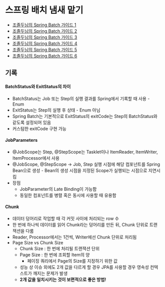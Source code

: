 # 스프링 배치 냄새 맡기

- [조졸두님의 Spring Batch 가이드 1](https://jojoldu.tistory.com/324)
- [조졸두님의 Spring Batch 가이드 2](https://jojoldu.tistory.com/325)
- [조졸두님의 Spring Batch 가이드 3](https://jojoldu.tistory.com/326)
- [조졸두님의 Spring Batch 가이드 4](https://jojoldu.tistory.com/328)
- [조졸두님의 Spring Batch 가이드 5](https://jojoldu.tistory.com/330)
- [조졸두님의 Spring Batch 가이드 6](https://jojoldu.tistory.com/331)

## 기록

#### BatchStatus와 ExitStatus의 차이
- BatchStatus는 Job 또는 Step의 실행 결과를 Spring에서 기록할 때 사용 - Enum
- ExitStatus는 Step의 실행 후 상태 - Enum 아님
- Spring Batch는 기본적으로 ExitStatus의 exitCode는 Step의 BatchStatus와 같도록 설정되어 있음
- 커스텀한 exitCode 구현 가능

#### JobParameters
- @JobScope는 Step, @StepScope는 Tasklet이나 ItemReader, ItemWriter, ItemProcessor에서 사용
- @JobScope, @StepScope -> Job, Step 실행 시점에 해당 컴포넌트를 Spring Bean으로 생성 - Bean의 생성 시점을 지정된 Scope가 실행되는 시점으로 지연시킴
- 장점
  - JobParameter의 Late Binding이 가능함
  - 동일한 컴포넌트를 병렬 혹은 동시에 사용할 때 유용함

#### Chunk
- 데이터 덩어리로 작업할 때 각 커밋 사이에 처리되는 row 수
- 한 번에 하나씩 데이터를 읽어 Chunk라는 덩어리를 만든 뒤, Chunk 단위로 트랜잭션을 다룸
- Reader, Processor에서는 1건씩, Writer에선 Chunk 단위로 처리됨
- Page Size vs Chunk Size
  - Chunk Size : 한 번에 처리될 트랜잭션 단위
  - Page Size : 한 번에 조회할 Item의 양
    - 페이징 쿼리에서 Page의 Size를 지정하기 위한 값
  - 성능 상 이슈 외에도 2개 값을 다르게 할 경우 JPA를 사용할 경우 영속성 컨텍스트가 깨지는 문제가 발생
  - **2개 값을 일치시키는 것이 보편적으로 좋은 방법!**
